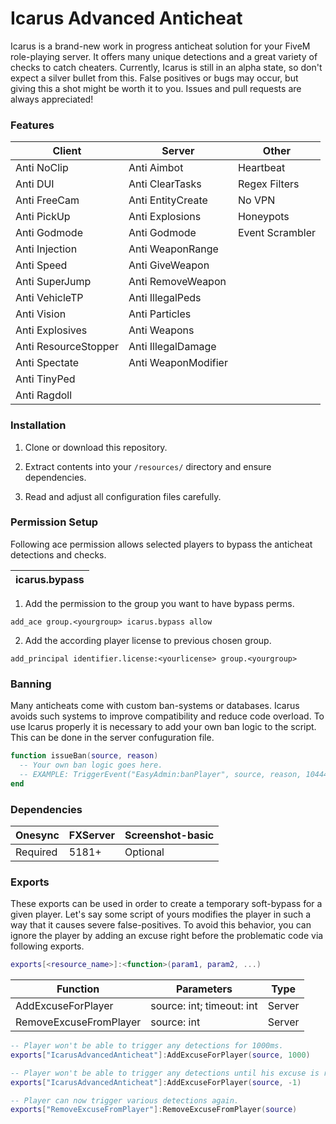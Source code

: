# Icarus Advanced Anticheat
Icarus is a brand-new work in progress anticheat solution for your FiveM role-playing server. It offers many unique detections and a great variety of checks to catch cheaters. Currently, Icarus is still in an alpha state, so don't expect a silver bullet from this. False positives or bugs may occur, but giving this a shot might be worth it to you. Issues and pull requests are always appreciated!

### Features
| Client | Server | Other |
|--------|--------|---------|
| Anti NoClip | Anti Aimbot | Heartbeat |
| Anti DUI | Anti ClearTasks | Regex Filters |
| Anti FreeCam | Anti EntityCreate | No VPN |
| Anti PickUp | Anti Explosions | Honeypots |
| Anti Godmode | Anti Godmode | Event Scrambler |
| Anti Injection | Anti WeaponRange |  |
| Anti Speed | Anti GiveWeapon |  |
| Anti SuperJump | Anti RemoveWeapon |  |
| Anti VehicleTP | Anti IllegalPeds |  |
| Anti Vision | Anti Particles |  |
| Anti Explosives | Anti Weapons |  |
| Anti ResourceStopper | Anti IllegalDamage |  |
| Anti Spectate | Anti WeaponModifier |  |
| Anti TinyPed |  |  |
| Anti Ragdoll |  |  |

### Installation
1. Clone or download this repository.

2. Extract contents into your `/resources/` directory and ensure dependencies.

3. Read and adjust all configuration files carefully. 

### Permission Setup
Following ace permission allows selected players to bypass the anticheat detections and checks.

| icarus.bypass |
|---------------|

1. Add the permission to the group you want to have bypass perms.

``` add_ace group.<yourgroup> icarus.bypass allow  ```

2. Add the according player license to previous chosen group.

``` add_principal identifier.license:<yourlicense> group.<yourgroup>  ```

### Banning
Many anticheats come with custom ban-systems or databases. Icarus avoids such systems to improve compatibility and reduce code overload. To use Icarus properly it is necessary to add your own ban logic to the script. This can be done in the server confuguration file.

```lua 
function issueBan(source, reason)
  -- Your own ban logic goes here.
  -- EXAMPLE: TriggerEvent("EasyAdmin:banPlayer", source, reason, 1044463300)
end
```

### Dependencies
| Onesync | FXServer | Screenshot-basic |
|---------|----------|------------------|
| Required | 5181+ | Optional |

### Exports
These exports can be used in order to create a temporary soft-bypass for a given player. Let's say some script of yours modifies the player in such a way that it causes severe false-positives. To avoid this behavior, you can ignore the player by adding an excuse right before the problematic code via following exports.
```lua 
exports[<resource_name>]:<function>(param1, param2, ...)
```
| Function | Parameters | Type |
|---------|----------|------------------|
| AddExcuseForPlayer | source: int; timeout: int | Server |
| RemoveExcuseFromPlayer | source: int | Server |
```lua
-- Player won't be able to trigger any detections for 1000ms.
exports["IcarusAdvancedAnticheat"]:AddExcuseForPlayer(source, 1000)

-- Player won't be able to trigger any detections until his excuse is removed.
exports["IcarusAdvancedAnticheat"]:AddExcuseForPlayer(source, -1)

-- Player can now trigger various detections again.
exports["RemoveExcuseFromPlayer"]:RemoveExcuseFromPlayer(source)
```
